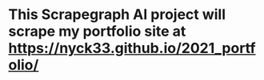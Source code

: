 # This Scrapegraph AI project will scrape my portfolio site at https://nyck33.github.io/2021_portfolio/

